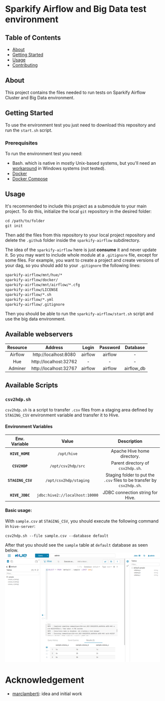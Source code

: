 # Sparkify Airflow and Big Data test environment

## Table of Contents

- [About](#about)
- [Getting Started](#getting_started)
- [Usage](#usage)
- [Contributing](../CONTRIBUTING.md)

## About <a name = "about"></a>

This project contains the files needed to run tests on Sparkify Airflow Cluster and Big Data environment.

## Getting Started <a name = "getting_started"></a>
To use the environment test you just need to download this repository and run the `start.sh` script.

### Prerequisites

To run the environment test you need:
- Bash. which is native in mostly Unix-based systems, but you'll need an [workaround](https://itsfoss.com/install-bash-on-windows/#:~:text=Bash%20on%20Windows%20provides%20a,that%20you%20find%20on%20Linux.) in Windows systems (not tested).
- [Docker](https://www.docker.com/)
- [Docker Compose](https://docs.docker.com/compose/)

## Usage <a name = "usage"></a>
It's recommended to include this project as a submodule to your main project. To do this, initialize the local `git` repository in the desired folder:
```
cd /path/to/folder
git init
```
Then add the files from this repository to your local project repository and delete the `.github` folder inside the `sparkify-airflow` subdirectory.

The idea of the `sparkify-airflow` here is just **consume** it and never update it. So you may want to include whole module at a `.gitignore` file, except for some files. For example, you want to create a project and create versions of your dag, so you should add to your `.gitignore` the following lines:
```
sparkify-airflow/mnt/hue/*
sparkify-airflow/docker/
sparkify-airflow/mnt/airflow/*.cfg
sparkify-airflow/LICENSE
sparkify-airflow/*.sh
sparkify-airflow/*.yml
sparkify-airflow/.gitignore
```
Then you should be able to run the `sparkify-airflow/start.sh` script and use the big data environment.

## Available webservers
| Resource 	|         Address        	|  Login  	| Password 	|  Database  	|
|:--------:	|:----------------------:	|:-------:	|:--------:	|:----------:	|
|  Airflow 	|  http://localhost:8080 	| airflow 	|  airflow 	|      -     	|
|    Hue   	| http://localhost:32762 	|    -    	|     -    	|      -     	|
|  Adminer 	| http://localhost:32767 	| airflow 	|  airflow 	| airflow_db 	|

## Available Scripts
### `csv2hdp.sh`
`csv2hdp.sh` is a script to transfer `.csv` files from a staging area defined by `STAGING_CSV` environment variable and transfer it to Hive.

#### Environment Variables
| Env. Variable 	|             Value            	|                               Description                              	|
|:-------------:	|:----------------------------:	|:----------------------------------------------------------------------:	|
|    **`HIVE_HOME`**    	|       `/opt/hive`       	| Apache Hive home directory.                                      	|
|    **`CSV2HDP`**    	|       `/opt/csv2hdp/src`       	| Parent directory of `csv2hdp.sh`.                                       	|
|  **`STAGING_CSV`**  	|     `/opt/csv2hdp/staging`     	| Staging folder to put the `.csv` files to be transfer by `csv2hdp.sh`. 	|
|   **`HIVE_JDBC`**   	| `jdbc:hive2://localhost:10000` 	| JDBC connection string for Hive.                                       	|

#### Basic usage:
With `sample.csv` at `STAGING_CSV`, you should execute the following command in `hive-server`:
```
csv2hdp.sh --file sample.csv --database default
```
After that you should see the `sample` table at `default` database as seen below.
![hue-csv-sample](img/hue-csv-sample.png)

# Acknowledgement
- [marclamberti](https://github.com/marclamberti): idea and initial work
